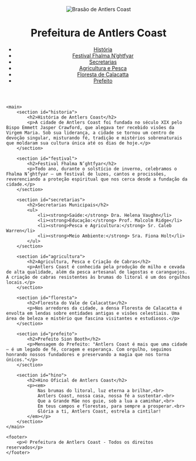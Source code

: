 <!DOCTYPE html>
<html lang="pt-BR">
<head>
    <meta charset="UTF-8">
    <meta name="viewport" content="width=device-width, initial-scale=1.0">
    <title>Prefeitura de Antlers Coast</title>
    <link rel="stylesheet" href="assets/style.css">
</head>
<body>
    <header>
        <img src="assets/logo-brasao.png" alt="Brasão de Antlers Coast" class="logo">
        <h1>Prefeitura de Antlers Coast</h1>
        <nav>
            <ul>
                <li><a href="#historia">História</a></li>
                <li><a href="#festival">Festival Fhalma N’ghtfyar</a></li>
                <li><a href="#secretarias">Secretarias</a></li>
                <li><a href="#agricultura">Agricultura e Pesca</a></li>
                <li><a href="#floresta">Floresta de Calacatta</a></li>
                <li><a href="#prefeito">Prefeito</a></li>
            </ul>
        </nav>
    </header>

    <main>
        <section id="historia">
            <h2>História de Antlers Coast</h2>
            <p>A cidade de Antlers Coast foi fundada no século XIX pelo Bispo Emmett Jasper Crawford, que alegava ter recebido visões da Virgem Maria. Sob sua liderança, a cidade se tornou um centro de devoção singular, misturando fé, tradição e mistérios sobrenaturais que moldaram sua cultura única até os dias de hoje.</p>
        </section>

        <section id="festival">
            <h2>Festival Fhalma N’ghtfyar</h2>
            <p>Todo ano, durante o solstício de inverno, celebramos o Fhalma N’ghtfyar — um festival de luzes, cantos e procissões, reverenciando a proteção espiritual que nos cerca desde a fundação da cidade.</p>
        </section>

        <section id="secretarias">
            <h2>Secretarias Municipais</h2>
            <ul>
                <li><strong>Saúde:</strong> Dra. Helena Vaughn</li>
                <li><strong>Educação:</strong> Prof. Malcolm Ridge</li>
                <li><strong>Pesca e Agricultura:</strong> Sr. Caleb Warren</li>
                <li><strong>Meio Ambiente:</strong> Sra. Fiona Holt</li>
            </ul>
        </section>

        <section id="agricultura">
            <h2>Agricultura, Pesca e Criação de Cabras</h2>
            <p>Antlers Coast é conhecida pela produção de milho e cevada de alta qualidade, além da pesca artesanal de lagostas e caranguejos. A criação de cabras resistentes às brumas do litoral é um dos orgulhos locais.</p>
        </section>

        <section id="floresta">
            <h2>Floresta do Vale de Calacatta</h2>
            <p>Nos arredores da cidade, a densa Floresta de Calacatta é envolta em lendas sobre entidades antigas e visões celestiais. Uma área de beleza e mistério que fascina visitantes e estudiosos.</p>
        </section>

        <section id="prefeito">
            <h2>Prefeito Sion Booth</h2>
            <p>Mensagem do Prefeito: "Antlers Coast é mais que uma cidade — é um legado de fé, coragem e esperança. Com orgulho, seguimos honrando nossos fundadores e preservando a magia que nos torna únicos."</p>
        </section>

        <section id="hino">
            <h2>Hino Oficial de Antlers Coast</h2>
            <p><em>
                Nas brumas do litoral, luz eterna a brilhar,<br>
                Antlers Coast, nossa casa, nossa fé a sustentar.<br>
                Que a Grande Mãe nos guie, sob a lua a caminhar,<br>
                Em teus campos e florestas, para sempre a prosperar.<br>
                Glória a ti, Antlers Coast, estrela a cintilar!
            </em></p>
        </section>
    </main>

    <footer>
        <p>© Prefeitura de Antlers Coast - Todos os direitos reservados</p>
    </footer>
</body>
</html>
